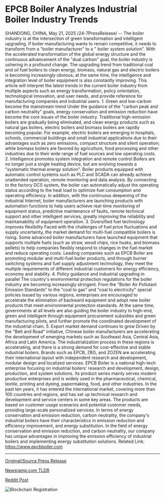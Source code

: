 # EPCB Boiler Analyzes Industrial Boiler Industry Trends

SHANDONG, CHINA, May 21, 2025 /24-7PressRelease/ -- The boiler industry is at the intersection of green transformation and intelligent upgrading. If boiler manufacturing wants to remain competitive, it needs to transform from a "boiler manufacturer" to a " boiler system solution".  With the accelerated transformation of the global energy structure and the continuous advancement of the "dual carbon" goal, the boiler industry is ushering in a profound change. The upgrading trend from traditional coal and oil fuel boilers to clean energy, biomass, natural gas and electric boilers is becoming increasingly obvious; at the same time, the intelligence and integration level of boiler equipment is also constantly improving. This article will interpret the latest trends in the current boiler industry from multiple aspects such as energy transformation, policy orientation, technological innovation, and user needs, and provide reference for manufacturing companies and industrial users.  1. Green and low-carbon become the mainstream trend  Under the guidance of the "carbon peak and carbon neutrality" goals, energy conservation and emission reduction have become the core issues of the boiler industry. Traditional high-emission boilers are gradually being eliminated, and clean energy products such as natural gas boilers, electric boilers and biomass boilers are rapidly becoming popular. For example, electric boilers are emerging in hospitals, schools, commercial buildings and small industrial applications due to their advantages such as zero emissions, compact structure and silent operation; while biomass boilers are favored by agriculture, food processing and other industries due to their wide range of fuel sources and low operating costs.  2. Intelligence promotes system integration and remote control  Boilers are no longer just a single heating device, but are evolving towards a "systematic thermal energy solution". Boiler products equipped with automatic control systems such as PLC and SCADA can already achieve unattended operation, remote monitoring and data analysis. By connecting to the factory DCS system, the boiler can automatically adjust the operating status according to the heat load to optimize fuel consumption and operating efficiency.  In addition, with the continuous deepening of the industrial Internet, boiler manufacturers are launching products with automation functions to help users achieve real-time monitoring of equipment status, predictive maintenance of faults, remote technical support and other intelligent services, greatly improving the reliability and maintainability of equipment operation.  3. Diversified fuel technology improves flexibility  Faced with the challenges of fuel price fluctuations and supply uncertainty, the market demand for multi-fuel compatible boilers is rising. Some advanced boiler manufacturers have launched equipment that supports multiple fuels (such as straw, wood chips, rice husks, and biomass pellets) to help companies flexibly respond to changes in the fuel market and reduce operating costs.  Leading companies such as EPCB Boiler are promoting modular and multi-fuel boiler products, and through burner switching systems and fuel supply adjustment technology, they meet the multiple requirements of different industrial customers for energy efficiency, economy and stability.  4. Policy guidance and industrial upgrading in parallel  The country's environmental protection regulations for the boiler industry are becoming increasingly stringent. From the "Boiler Air Pollutant Emission Standards" to the "coal to gas" and "coal to electricity" special policies issued by various regions, enterprises are encouraged to accelerate the elimination of backward equipment and adopt new boiler products that meet environmental protection standards.  At the same time, governments at all levels are also guiding the boiler industry to high-end, green and intelligent through equipment procurement subsidies and green manufacturing pilots, and further promote the coordinated development of the industrial chain.  5. Export market demand continues to grow  Driven by the "Belt and Road" initiative, Chinese boiler manufacturers are accelerating the development of emerging markets such as Southeast Asia, Central Asia, Africa and Latin America. The industrialization process in these regions is accelerating, and there is a strong demand for cost-effective and stable industrial boilers. Brands such as EPCB, ZBG, and ZOZEN are accelerating their international layout with independent research and development, modular design and localized services.  EPCB Boiler is a national high-tech enterprise focusing on industrial boilers' research and development, design, production, and system solutions. Its product series mainly serves modern productive enterprises and is widely used in the pharmaceutical, chemical, textile, printing and dyeing, papermaking, food, and other industries. In the past ten years, it has entered the international market, covering more than 100 countries and regions, and has set up technical research and development and service centers in some key areas.  The products are based on customer usage scenarios and potential customer needs, providing large-scale personalized services.  In terms of energy conservation and emission reduction, carbon neutrality, the company's industrial boilers have their characteristics in emission reduction and efficiency improvement, and energy substitution.  In the field of energy conservation and emission reduction, and carbon neutrality, our company has unique advantages in improving the emission efficiency of industrial boilers and implementing energy substitution solutions.  Related Link: https://www.epcbboiler.com 

---

[Original/Source Press Release](https://www.24-7pressrelease.com/press-release/522938/epcb-boiler-analyzes-industrial-boiler-industry-trends)
                    

[Newsramp.com TLDR](https://newsramp.com/curated-news/boiler-industry-shifts-towards-green-energy-and-intelligent-solutions-with-epcb-boiler-leading-the-way/dbaa5b26ff33ee89d5d315b2a6e0667f) 

 



[Reddit Post](https://www.reddit.com/r/Energy_Climate_News/comments/1krrsms/boiler_industry_shifts_towards_green_energy_and/) 



![Blockchain Registration](https://cdn.newsramp.app/24-7PressRelease/qrcode/255/21/mielrM6d.webp)